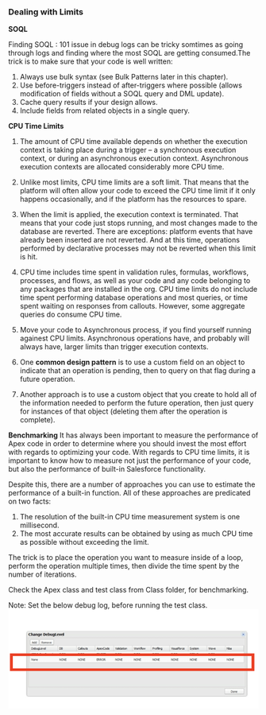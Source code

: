 ### Dealing with Limits

**SOQL**

Finding SOQL : 101 issue in debug logs can be tricky somtimes as going through logs and finding where the most SOQL are getting consumed.The trick is to make sure that your code is well written: 

1. Always use bulk syntax (see Bulk Patterns later in this chapter).
2. Use before-triggers instead of after-triggers where possible (allows modification of fields without a SOQL query and DML update).
3. Cache query results if your design allows.
4. Include fields from related objects in a single query.


**CPU Time Limits**

1. The amount of CPU time available depends on whether the execution context is taking place during a trigger – a synchronous execution context, or during an asynchronous execution context. Asynchronous execution contexts are allocated considerably more CPU time. 

2. Unlike most limits, CPU time limits are a soft limit. That means that the platform will often allow your code to exceed the CPU time limit if it only happens occasionally, and if the platform has the resources to spare.

3. When the limit is applied, the execution context is terminated. That means that your code just stops running, and most changes made to the database are reverted. There are exceptions: platform events that have already been inserted are not reverted. And at this time, operations performed by declarative processes may not be reverted when this limit is hit.

4. CPU time includes time spent in validation rules, formulas, workflows, processes, and flows, as well as your code and any code belonging to any packages that are installed in the org. 
CPU time limits do not include time spent performing database operations and most queries, or time spent waiting on responses from callouts. However, some aggregate queries do consume CPU time.

5. Move your code to Asynchronous process, if you find yourself running againest CPU limits. Asynchronous operations have, and probably will always have, larger limits than trigger execution contexts.

6. One **common design pattern** is to use a custom field on an object to indicate that an operation is pending, then to query on that flag during a future operation. 

7. Another approach is to use a custom object that you create to hold all of the information needed to perform the future operation, then just query for instances of that object (deleting them after the operation is complete). 


**Benchmarking**
It has always been important to measure the performance of Apex code in order to determine where you should invest the most effort with regards to optimizing your code. With regards to CPU time limits, it is important to know how to measure not just the performance of your code, but also the performance of built-in Salesforce functionality.

Despite this, there are a number of approaches you can use to estimate the performance of a built-in function. All of these approaches are predicated on two facts:

1.  The resolution of the built-in CPU time measurement system is one millisecond.
2. The most accurate results can be obtained by using as much CPU time as possible without exceeding the limit.

The trick is to place the operation you want to measure inside of a loop, perform the operation multiple times, then divide the time spent by the number of iterations.

Check the Apex class and test class from Class folder, for benchmarking.

Note: Set the below debug log, before running the test class.
![alt text](image.png)